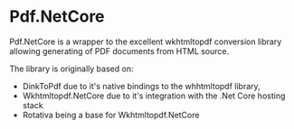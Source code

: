 # Pdf.NetCore

Pdf.NetCore is a wrapper to the excellent wkhtmltopdf conversion library allowing generating of PDF documents from HTML source.

The library is originally based on:
 - DinkToPdf due to it's native bindings to the whhtmltopdf library,
 - Wkhtmltopdf.NetCore due to it's integration with the .Net Core hosting stack
 - Rotativa being a base for Wkhtmltopdf.NetCore
